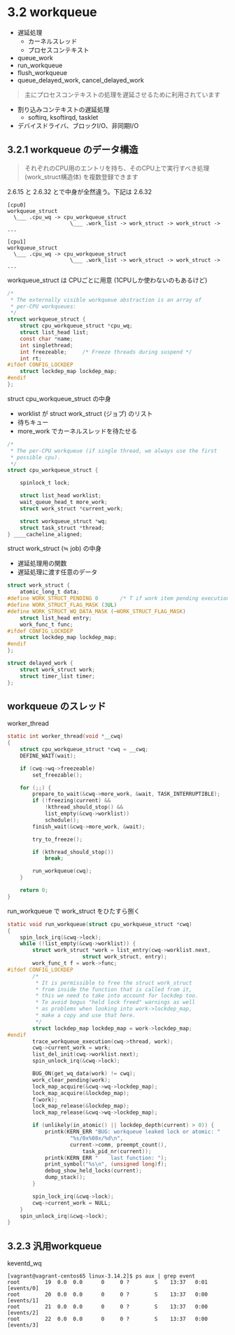 # 3.2 workqueue

 * 遅延処理
   * カーネルスレッド
   * プロセスコンテキスト
 * queue_work   
 * run_workqueue
 * flush_workqueue
 * queue_delayed_work, cancel_delayed_work

> 主にプロセスコンテキストの処理を遅延させるために利用されています

 * 割り込みコンテキストの遅延処理
   * softirq, ksoftirqd, tasklet
 * デバイスドライバ、ブロックI/O、非同期I/O

## 3.2.1 workqueue のデータ構造

> それぞれのCPU用のエントリを持ち、そのCPU上で実行すべき処理 (work_struct構造体) を複数登録できます

2.6.15 と 2.6.32 とで中身が全然違う。下記は 2.6.32

```
[cpu0]
workqueue_struct
  \___ .cpu_wq -> cpu_workqueue_struct
                    \___ .work_list -> work_struct -> work_struct -> ...

[cpu1]                    
workqueue_struct
  \___ .cpu_wq -> cpu_workqueue_struct
                    \___ .work_list -> work_struct -> work_struct -> ...
```

workqueue_struct は CPUごとに用意 (1CPUしか使わないのもあるけど)

```c
/*
 * The externally visible workqueue abstraction is an array of
 * per-CPU workqueues:
 */
struct workqueue_struct {
	struct cpu_workqueue_struct *cpu_wq;
	struct list_head list;
	const char *name;
	int singlethread;
	int freezeable;		/* Freeze threads during suspend */
	int rt;
#ifdef CONFIG_LOCKDEP
	struct lockdep_map lockdep_map;
#endif
};
```

struct cpu_workqueue_struct の中身

 * worklist が struct work_struct (ジョブ) のリスト
 * 待ちキュー
 * more_work でカーネルスレッドを待たせる

```c
/*
 * The per-CPU workqueue (if single thread, we always use the first
 * possible cpu).
 */
struct cpu_workqueue_struct {

	spinlock_t lock;

	struct list_head worklist;
	wait_queue_head_t more_work;
	struct work_struct *current_work;

	struct workqueue_struct *wq;
	struct task_struct *thread;
} ____cacheline_aligned;
```

struct work_struct (≒ job) の中身

 * 遅延処理用の関数
 * 遅延処理に渡す任意のデータ

```c
struct work_struct {
	atomic_long_t data;
#define WORK_STRUCT_PENDING 0		/* T if work item pending execution */
#define WORK_STRUCT_FLAG_MASK (3UL)
#define WORK_STRUCT_WQ_DATA_MASK (~WORK_STRUCT_FLAG_MASK)
	struct list_head entry;
	work_func_t func;
#ifdef CONFIG_LOCKDEP
	struct lockdep_map lockdep_map;
#endif
};
```

```c
struct delayed_work {
	struct work_struct work;
	struct timer_list timer;
};
```

## workqueue のスレッド

worker_thread 

```c
static int worker_thread(void *__cwq)
{
	struct cpu_workqueue_struct *cwq = __cwq;
	DEFINE_WAIT(wait);

	if (cwq->wq->freezeable)
		set_freezable();

	for (;;) {
		prepare_to_wait(&cwq->more_work, &wait, TASK_INTERRUPTIBLE);
		if (!freezing(current) &&
		    !kthread_should_stop() &&
		    list_empty(&cwq->worklist))
			schedule();
		finish_wait(&cwq->more_work, &wait);

		try_to_freeze();

		if (kthread_should_stop())
			break;

		run_workqueue(cwq);
	}

	return 0;
}
```

run_workqueue で work_struct をひたすら捌く

```c
static void run_workqueue(struct cpu_workqueue_struct *cwq)
{
	spin_lock_irq(&cwq->lock);
	while (!list_empty(&cwq->worklist)) {
		struct work_struct *work = list_entry(cwq->worklist.next,
						struct work_struct, entry);
		work_func_t f = work->func;
#ifdef CONFIG_LOCKDEP
		/*
		 * It is permissible to free the struct work_struct
		 * from inside the function that is called from it,
		 * this we need to take into account for lockdep too.
		 * To avoid bogus "held lock freed" warnings as well
		 * as problems when looking into work->lockdep_map,
		 * make a copy and use that here.
		 */
		struct lockdep_map lockdep_map = work->lockdep_map;
#endif
		trace_workqueue_execution(cwq->thread, work);
		cwq->current_work = work;
		list_del_init(cwq->worklist.next);
		spin_unlock_irq(&cwq->lock);

		BUG_ON(get_wq_data(work) != cwq);
		work_clear_pending(work);
		lock_map_acquire(&cwq->wq->lockdep_map);
		lock_map_acquire(&lockdep_map);
		f(work);
		lock_map_release(&lockdep_map);
		lock_map_release(&cwq->wq->lockdep_map);

		if (unlikely(in_atomic() || lockdep_depth(current) > 0)) {
			printk(KERN_ERR "BUG: workqueue leaked lock or atomic: "
					"%s/0x%08x/%d\n",
					current->comm, preempt_count(),
				       	task_pid_nr(current));
			printk(KERN_ERR "    last function: ");
			print_symbol("%s\n", (unsigned long)f);
			debug_show_held_locks(current);
			dump_stack();
		}

		spin_lock_irq(&cwq->lock);
		cwq->current_work = NULL;
	}
	spin_unlock_irq(&cwq->lock);
}
```

## 3.2.3 汎用workqueue

keventd_wq

```
[vagrant@vagrant-centos65 linux-3.14.2]$ ps aux | grep event
root        19  0.0  0.0      0     0 ?        S    13:37   0:01 [events/0]
root        20  0.0  0.0      0     0 ?        S    13:37   0:00 [events/1]
root        21  0.0  0.0      0     0 ?        S    13:37   0:00 [events/2]
root        22  0.0  0.0      0     0 ?        S    13:37   0:00 [events/3]
```